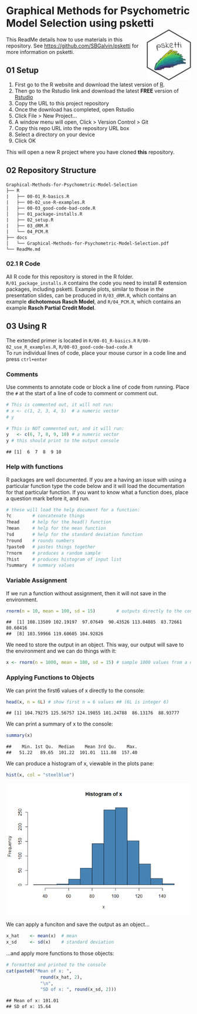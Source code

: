 
# Graphical Methods for Psychometric Model Selection using psketti <img src ="img/psketti_hex2.png" align ="right" width="120"/>

This ReadMe details how to use materials in this repository. See
<https://github.com/SBGalvin/psketti> for more information on psketti.

## 01 Setup

1.  First go to the R website and download the latest version of
    [R](https://cran.r-project.org/bin/windows/).  
2.  Then go to the Rstudio link and download the latest **FREE** version
    of [Rstudio](https://rstudio.com/products/rstudio/download/)
3.  Copy the URL to this project repository
4.  Once the download has completed, open Rstudio
5.  Click File \> New Project…
6.  A window menu will open, Click \> Version Control \> Git
7.  Copy this repo URL into the repository URL box
8.  Select a directory on your device
9.  Click OK

This will open a new R project where you have cloned **this**
repository.

## 02 Repository Structure

    Graphical-Methods-for-Psychometric-Model-Selection
    ├── R
    |   ├── 00-01_R-basics.R
    |   ├── 00-02_use-R-examples.R
    │   ├── 00-03_good-code-bad-code.R
    │   ├── 01_package-installs.R
    |   ├── 02_setup.R
    |   ├── 03_dRM.R
    |   └── 04_PCM.R
    ├── docs
    │   └── Graphical-Methods-for-Psychometric-Model-Selection.pdf
    └── ReadMe.md

### 02.1 R Code

All R code for this repository is stored in the R folder.
`R/01_package_installs.R` contains the code you need to install R
extension packages, including psketti. Example plots, similar to those
in the presentation slides, can be produced in `R/03_dRM.R`, which
contains an example **dichotomous Rasch Model**, and `R/04_PCM.R`, which
contains an example **Rasch Partial Credit Model**.

## 03 Using R

The extended primer is located in `R/00-01_R-basics.R`
`R/00-02_use_R_examples.R`, `R/00-03_good-code-bad-code.R`  
To run individual lines of code, place your mouse cursor in a code line
and press `ctrl+enter`

### Comments

Use comments to annotate code or block a line of code from running.
Place the `#` at the start of a line of code to comment or comment out.

``` r
# This is commented out, it will not run:
# x <- c(1, 2, 3, 4, 5)  # a numeric vector
# y
```

``` r
# This is NOT commented out, and it will run:
y   <- c(6, 7, 8, 9, 10) # a numeric vector
y # this should print to the output console
```

    ## [1]  6  7  8  9 10

### Help with functions

R packages are well documented. If you are a having an issue with using
a particular function type the code below and it will load the
documentation for that particular function. If you want to know what a
function does, place a question mark before it, and run.

``` r
# these will load the help document for a function:
?c        # concatenate things
?head     # help for the head() function
?mean     # help for the mean function
?sd       # help for the standard deviation function
?round    # rounds numbers
?paste0   # pastes things together
?rnorm    # produces a random sample
?hist     # produces histogram of input list
?summary  # summary values
```

### Variable Assignment

If we run a function without assignment, then it will not save in the
environment.

``` r
rnorm(n = 10, mean = 100, sd = 15)        # outputs directly to the console
```

    ##  [1] 108.13509 102.19197  97.07649  90.43526 113.04085  83.72661  80.60416
    ##  [8] 103.59966 119.60605 104.92826

We need to store the output in an object. This way, our output will save
to the environment and we can do things with it:

``` r
x <- rnorm(n = 1000, mean = 100, sd = 15) # sample 1000 values from a normal distribution
```

### Applying Functions to Objects

We can print the first6 values of x directly to the console:

``` r
head(x, n = 6L) # show first n = 6 values ## (6L is integer 6)
```

    ## [1] 104.79275 125.56757 124.19855 101.24788  86.13176  88.93777

We can print a summary of x to the console:

``` r
summary(x) 
```

    ##    Min. 1st Qu.  Median    Mean 3rd Qu.    Max. 
    ##   51.22   89.65  101.22  101.01  111.08  157.40

We can produce a histogram of x, viewable in the plots pane:

``` r
hist(x, col = "steelblue")
```

![](ReadMe_files/figure-gfm/unnamed-chunk-8-1.png)<!-- -->

We can apply a funciton and save the output as an object…

``` r
x_hat    <- mean(x)  # mean
x_sd     <- sd(x)    # standard deviation
```

…and apply more functions to those objects:

``` r
# formatted and printed to the console
cat(paste0("Mean of x: ",
             round(x_hat, 2),
             "\n",
             "SD of x: ", round(x_sd, 2)))
```

    ## Mean of x: 101.01
    ## SD of x: 15.64
